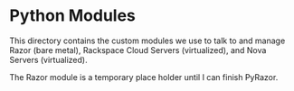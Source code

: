 Python Modules
==============

This directory contains the custom modules we use to talk to and manage Razor (bare metal), Rackspace Cloud Servers (virtualized), and Nova Servers (virtualized).

The Razor module is a temporary place holder until I can finish PyRazor.

